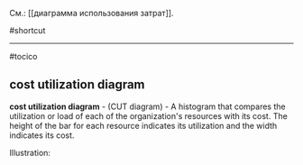 См.: [[диаграмма использования затрат]].

#shortcut




<hr/>

#tocico

## cost utilization diagram

<b>cost utilization diagram</b> -   (CUT diagram) - A histogram that compares the utilization or load of each of the organization's resources with its cost.  The height of the bar for each resource indicates its utilization and the width indicates its cost. 


Illustration:






